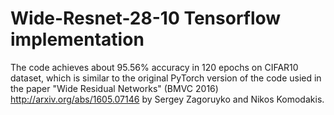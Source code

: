 # Wide-Resnet-28-10 Tensorflow implementation

The code achieves about 95.56% accuracy in 120 epochs on CIFAR10 dataset, which is similar to the original PyTorch version of the code usied in the paper "Wide Residual Networks" (BMVC 2016) http://arxiv.org/abs/1605.07146 by Sergey Zagoruyko and Nikos Komodakis.
